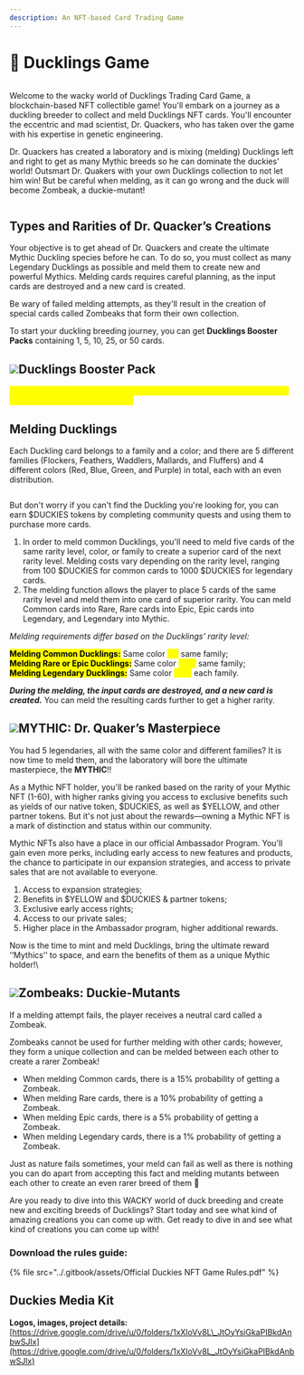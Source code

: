 ```yaml
---
description: An NFT-based Card Trading Game
---
```


# 🦆 Ducklings Game

<figure><img src="../.gitbook/assets/image (21).png" alt=""><figcaption></figcaption></figure>

Welcome to the wacky world of Ducklings Trading Card Game, a blockchain-based NFT collectible game! You'll embark on a journey as a duckling breeder to collect and meld Ducklings NFT cards. You'll encounter the eccentric and mad scientist, Dr. Quackers, who has taken over the game with his expertise in genetic engineering.

Dr. Quackers has created a laboratory and is mixing (melding) Ducklings left and right to get as many Mythic breeds so he can dominate the duckies’ world! Outsmart Dr. Quakers with your own Ducklings collection to not let him win! But be careful when melding, as it can go wrong and the duck will become Zombeak, a duckie-mutant!

<figure><img src="../.gitbook/assets/Group 138361.png" alt=""><figcaption></figcaption></figure>

## Types and Rarities of Dr. Quacker’s Creations

Your objective is to get ahead of Dr. Quackers and create the ultimate Mythic Duckling species before he can. To do so, you must collect as many Legendary Ducklings as possible and meld them to create new and powerful Mythics. Melding cards requires careful planning, as the input cards are destroyed and a new card is created.&#x20;

Be wary of failed melding attempts, as they'll result in the creation of special cards called Zombeaks that form their own collection.

To start your duckling breeding journey, you can get **Ducklings Booster Packs** containing 1, 5, 10, 25, or 50 cards.&#x20;

## ![](<../.gitbook/assets/Group 138369 (1).png>)**Ducklings Booster Pack**

<mark style="color:yellow;">**Rarity probability distribution per booster pack: 85% common, 12% rare, 2.5% epic, and 0.5% legendary.**</mark>&#x20;

## Melding Ducklings

Each Duckling card belongs to a family and a color; and there are 5 different families (Flockers, Feathers, Waddlers, Mallards, and Fluffers) and 4 different colors (Red, Blue, Green, and Purple) in total, each with an even distribution.

<figure><img src="../.gitbook/assets/Group 138371.png" alt=""><figcaption></figcaption></figure>

But don't worry if you can't find the Duckling you're looking for, you can earn $DUCKIES tokens by completing community quests and using them to purchase more cards.

1. In order to meld common Ducklings, you'll need to meld five cards of the same rarity level, color, or family to create a superior card of the next rarity level. Melding costs vary depending on the rarity level, ranging from 100 $DUCKIES for common cards to 1000 $DUCKIES for legendary cards.
2. The melding function allows the player to place 5 cards of the same rarity level and meld them into one card of superior rarity. You can meld Common cards into Rare, Rare cards into Epic, Epic cards into Legendary, and Legendary into Mythic.

_Melding requirements differ based on the Ducklings’ rarity level:_

<mark style="background-color:yellow;">**Melding Common Ducklings:**</mark> Same color <mark style="color:yellow;">**OR**</mark> same family;\
<mark style="background-color:yellow;">**Melding Rare or Epic Ducklings:**</mark> Same color <mark style="color:yellow;">**AND**</mark> same family;\
<mark style="background-color:yellow;">**Melding Legendary Ducklings:**</mark> Same color <mark style="color:yellow;">**AND**</mark> each family.

_**During the melding, the input cards are destroyed, and a new card is created.**_ You can meld the resulting cards further to get a higher rarity.

## ![](<../.gitbook/assets/Group 138366.png>)MYTHIC: Dr. Quaker’s Masterpiece

You had 5 legendaries, all with the same color and different families? It is now time to meld them, and the laboratory will bore the ultimate masterpiece, the **MYTHIC**!!

As a Mythic NFT holder, you'll be ranked based on the rarity of your Mythic NFT (1-60), with higher ranks giving you access to exclusive benefits such as yields of our native token, $DUCKIES, as well as $YELLOW, and other partner tokens. But it's not just about the rewards—owning a Mythic NFT is a mark of distinction and status within our community.&#x20;

Mythic NFTs also have a place in our official Ambassador Program. You'll gain even more perks, including early access to new features and products, the chance to participate in our expansion strategies, and access to private sales that are not available to everyone.

1. Access to expansion strategies;
2. Benefits in $YELLOW and $DUCKIES & partner tokens;
3. Exclusive early access rights;
4. Access to our private sales;
5. Higher place in the Ambassador program, higher additional rewards.

Now is the time to mint and meld Ducklings, bring the ultimate reward ‘’Mythics’’ to space, and earn the benefits of them as a unique Mythic holder!\


## ![](https://lh5.googleusercontent.com/E2qIXyJ4gQ6eFESy3jcfZ-0lz6qGBRIAFLfCTEA2zDgXlR2R9cCDiKvkDyBhY3SDSH1Ln7DQuKeOMcTyE3YN8D5fVtC-mo134nR_i-qi5sEo3JE-hx1SzK5yp1CjSxbNHX6exjTY9bqKkwqvb9DVuLc)Zombeaks: Duckie-Mutants

If a melding attempt fails, the player receives a neutral card called a Zombeak.&#x20;

Zombeaks cannot be used for further melding with other cards; however, they form a unique collection and can be melded between each other to create a rarer Zombeak!

* When melding Common cards, there is a 15% probability of getting a Zombeak.&#x20;
* When melding Rare cards, there is a 10% probability of getting a Zombeak.&#x20;
* When melding Epic cards, there is a 5% probability of getting a Zombeak.&#x20;
* When melding Legendary cards, there is a 1% probability of getting a Zombeak.

Just as nature fails sometimes, your meld can fail as well as there is nothing you can do apart from accepting this fact and melding mutants between each other to create an even rarer breed of them 🙂

Are you ready to dive into this WACKY world of duck breeding and create new and exciting breeds of Ducklings? Start today and see what kind of amazing creations you can come up with. Get ready to dive in and see what kind of creations you can come up with!

### Download the rules guide:

{% file src="../.gitbook/assets/Official Duckies NFT Game Rules.pdf" %}

## Duckies Media Kit

**Logos, images, project details:** [https://drive.google.com/drive/u/0/folders/1xXloVv8L\_JtOyYsiGkaPIBkdAnbwSJlx](https://drive.google.com/drive/u/0/folders/1xXloVv8L_JtOyYsiGkaPIBkdAnbwSJlx)
